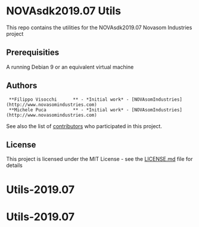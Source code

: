 # NOVAsdk2019.07 Utils
This repo contains the utilities for the NOVAsdk2019.07 Novasom Industries 
project

## Prerequisities
A running Debian 9 or an equivalent virtual machine
## Authors
```
 **Filippo Visocchi      ** - *Initial work* - [NOVAsomIndustries](http://www.novasomindustries.com)
 **Michele Puca          ** - *Initial work* - [NOVAsomIndustries](http://www.novasomindustries.com)
```
See also the list of [contributors](https://gitlab.com/NovasomIndustries/Doc/contributors) who participated in this project.

## License

This project is licensed under the MIT License - see the [LICENSE.md](LICENSE.md) file for details
# Utils-2019.07
# Utils-2019.07
